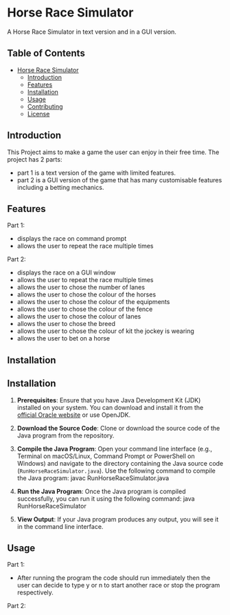 # Horse Race Simulator

A Horse Race Simulator in text version and in a GUI version.

## Table of Contents

- [Horse Race Simulator](#project-name)
  - [Introduction](#introduction)
  - [Features](#features)
  - [Installation](#installation)
  - [Usage](#usage)
  - [Contributing](#contributing)
  - [License](#license)

## Introduction

This Project aims to make a game the user can enjoy in their free time. The project has 2 parts: 
- part 1 is a text version of the game with limited features.
- part 2 is a GUI version of the game that has many customisable features including a betting mechanics.

## Features

Part 1:
- displays the race on command prompt
- allows the user to repeat the race multiple times

Part 2:
- displays the race on a GUI window
- allows the user to repeat the race multiple times
- allows the user to chose the number of lanes
- allows the user to chose the colour of the horses
- allows the user to chose the colour of the equipments
- allows the user to chose the colour of the fence
- allows the user to chose the colour of lanes
- allows the user to chose the breed
- allows the user to chose the colour of kit the jockey is wearing
- allows the user to bet on a horse

## Installation

## Installation

1. **Prerequisites**: Ensure that you have Java Development Kit (JDK) installed on your system. You can download and install it from the [official Oracle website](https://www.oracle.com/java/technologies/javase-jdk16-downloads.html) or use OpenJDK.

2. **Download the Source Code**: Clone or download the source code of the Java program from the repository.

3. **Compile the Java Program**: Open your command line interface (e.g., Terminal on macOS/Linux, Command Prompt or PowerShell on Windows) and navigate to the directory containing the Java source code (`RunHorseRaceSimulator.java`). Use the following command to compile the Java program: javac RunHorseRaceSimulator.java

4. **Run the Java Program**: Once the Java program is compiled successfully, you can run it using the following command: java RunHorseRaceSimulator

5. **View Output**: If your Java program produces any output, you will see it in the command line interface.

## Usage

Part 1:
- After running the program the code should run immediately then the user can decide to type y or n to start another race or stop the program respectively.

Part 2:
